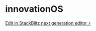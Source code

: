 # innovationOS

[Edit in StackBlitz next generation editor ⚡️](https://stackblitz.com/~/github.com/nathank000/innovationOS)